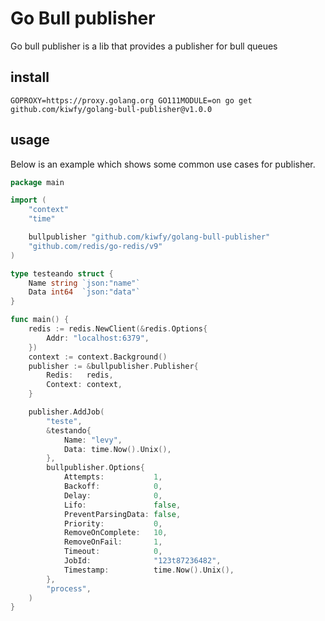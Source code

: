 # Go Bull publisher

Go bull publisher is a lib that provides a publisher for bull queues

## install

    GOPROXY=https://proxy.golang.org GO111MODULE=on go get github.com/kiwfy/golang-bull-publisher@v1.0.0

## usage

Below is an example which shows some common use cases for publisher.


```go
package main

import (
	"context"
	"time"

	bullpublisher "github.com/kiwfy/golang-bull-publisher"
	"github.com/redis/go-redis/v9"
)

type testeando struct {
	Name string `json:"name"`
	Data int64  `json:"data"`
}

func main() {
	redis := redis.NewClient(&redis.Options{
		Addr: "localhost:6379",
	})
	context := context.Background()
	publisher := &bullpublisher.Publisher{
		Redis:   redis,
		Context: context,
	}

	publisher.AddJob(
		"teste",
		&testando{
			Name: "levy",
			Data: time.Now().Unix(),
		},
		bullpublisher.Options{
			Attempts:           1,
			Backoff:            0,
			Delay:              0,
			Lifo:               false,
			PreventParsingData: false,
			Priority:           0,
			RemoveOnComplete:   10,
			RemoveOnFail:       1,
			Timeout:            0,
			JobId:              "123t87236482",
			Timestamp:          time.Now().Unix(),
		},
		"process",
	)
}

```
